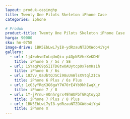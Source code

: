 ```yaml
---
layout: produk-casinghp
title: Twenty One Pilots Skeleton iPhone Case
categories: iphone

# Produk
product-title: Twenty One Pilots Skeleton iPhone Case
harga: 90000
sku: hn-0758
image-drive: 1BK5EbLwL7yI8-ydRzauNTZOXWdo4iYg4
gallery:
  - url: 1j4kwhvdIoLqUmQiu-p4QpNSVhrXvKDMf
    title: iPhone 5 / 5s / SE
  - url: 1SYaqPG9p5IITDGtwOAUytcp0x7emKs1h
    title: iPhone 6 / 6s
  - url: 18ZVv_0aUbtQJSCi98uUnWlsXVtql2ICn
    title: iPhone 6 Plus / 6s Plus
  - url: 1cG3yYRqK3G6gaY7W70rE4Yb9khIwqX_r
    title: iPhone 7 / 8
  - url: 1Y-jPrnu-AOnhrgrx49hWUPbTGKqtoyq3
    title: iPhone 7 Plus / 8 Plus
  - url: 1BK5EbLwL7yI8-ydRzauNTZOXWdo4iYg4
    title: iPhone X
---
```

